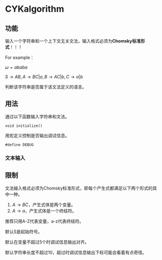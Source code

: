 # CYKalgorithm

## 功能
输入一个字符串和一个上下文无关文法，输入格式必须为**Chomsky标准形式**！！！

For example：

$\omega=ababa$

$S\rightarrow AB,A\rightarrow BC|a,B\rightarrow AC|b,C\rightarrow a|b$

判断该字符串是否属于该文法定义的语言。
## 用法
通过以下函数输入字符串和文法。
```
void initialize()
```

用宏定义控制是否输出调试信息。
```
#define DEBUG
```
### 文本输入
## 限制
文法输入格式必须为Chomsky标准形式，即每个产生式都满足以下两个形式的其中一种。
1. $A\rightarrow BC$，产生式体是两个变量。
2. $A\rightarrow a$，产生式体是一个终结符。

推荐只用A-Z代表变量，a-z代表终结符。

默认S是起始符号。

默认在变量不超过5个时调试信息输出对齐。

默认字符串长度不超过10，超过时调试信息输出下标可能会看着有点奇怪。

